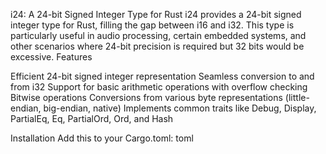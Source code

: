 i24: A 24-bit Signed Integer Type for Rust
i24 provides a 24-bit signed integer type for Rust, filling the gap between i16 and i32. This type is particularly useful in audio processing, certain embedded systems, and other scenarios where 24-bit precision is required but 32 bits would be excessive.
Features

Efficient 24-bit signed integer representation
Seamless conversion to and from i32
Support for basic arithmetic operations with overflow checking
Bitwise operations
Conversions from various byte representations (little-endian, big-endian, native)
Implements common traits like Debug, Display, PartialEq, Eq, PartialOrd, Ord, and Hash

Installation
Add this to your Cargo.toml:
toml